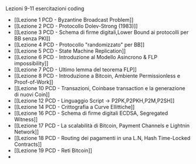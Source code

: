 Lezioni 9-11 esercitazioni coding

- [[Lezione 1 PCD - Byzantine Broadcast Problem]] 
- [[Lezione 2 PCD - Protocollo Dolev-Strong (1983)]]
- [[Lezione 3 PCD - Schema di firme digitali,Lower Bound ai protocolli per BB senza PKI]]
- [[Lezione 4 PCD - Protocollo "randomizzato" per BB]]
- [[Lezione 5 PCD - State Machine Replication]]
- [[Lezione 6 PCD - Introduzione al Modello Asincrono & FLP impossibility]]
- [[Lezione 7 PCD - Ultimo lemma del teorema FLP]]
- [[Lezione 8 PCD - Introduzione a Bitcoin, Ambiente Permissionless e Proof-of-Work]]
- [[Lezione 10 PCD - Transazioni, Coinbase transaction e la generazione di nuovi Coin]]
- [[Lezione 12 PCD - Linguaggio Script -> P2PK,P2PKH,P2M,P2SH]]
- [[Lezione 14 PCD - Crittografia a Curve Ellittiche]]
- [[Lezione 16 PCD - Schema di firme digitali ECDSA, Segregated Witness]]
- [[Lezione 17 PCD - La scalabilità di Bitcoin, Payment Channels e Lightnin Network]]
- [[Lezione 18 PCD - Routing dei pagamenti in una L.N, Hash Time-Locked Contracts]]
- [[Lezione 19 PCD - Reti Bitcoin]]
- 